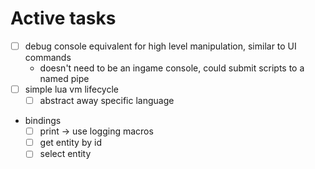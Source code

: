 # Active tasks

* [ ] debug console equivalent for high level manipulation, similar to UI commands
	* doesn't need to be an ingame console, could submit scripts to a named pipe
* [ ] simple lua vm lifecycle
	* [ ] abstract away specific language
* bindings
	* [ ] print -> use logging macros
	* [ ] get entity by id
	* [ ] select entity

